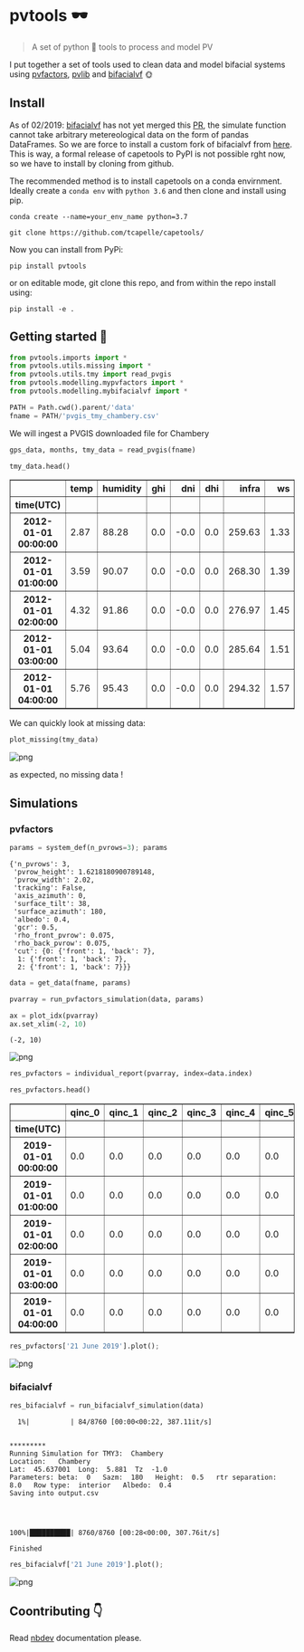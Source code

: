 # pvtools 🕶
> A set of python 🐍 tools to process and model PV


I put together a set of tools used to clean data and model bifacial systems using [pvfactors](http://github.com/SUNPOWER/pvfactors), [pvlib](https://github.com/pvlib/pvlib-python) and [bifacialvf](http://bifacialvf) 🌞

## Install

As of 02/2019: [bifacialvf](https://github.com/NREL/bifacialvf) has not yet merged this [PR](https://github.com/NREL/bifacialvf/pull/25), the simulate function cannot take arbitrary metereological data on the form of pandas DataFrames. So we are force to install a custom fork of bifacialvf from [here](https://github.com/tcapelle/bifacialvf/p). This is way, a formal release of capetools to PyPI is not possible rght now, so we have to install by cloning from github.

The recommended method is to install capetools on a conda envirnment. Ideally create a `conda env` with `python 3.6` and then clone and install using pip.

`conda create --name=your_env_name python=3.7`

`git clone https://github.com/tcapelle/capetools/`

Now you can install from PyPi:

`pip install pvtools`

or on editable mode, git clone this repo, and from within the repo install using:

`pip install -e .`

## Getting started 💪

```python
from pvtools.imports import *
from pvtools.utils.missing import *
from pvtools.utils.tmy import read_pvgis
from pvtools.modelling.mypvfactors import *
from pvtools.modelling.mybifacialvf import *
```

```python
PATH = Path.cwd().parent/'data'
fname = PATH/'pvgis_tmy_chambery.csv'
```

We will ingest a PVGIS downloaded file for Chambery

```python
gps_data, months, tmy_data = read_pvgis(fname)
```

```python
tmy_data.head()
```




<div>
<style scoped>
    .dataframe tbody tr th:only-of-type {
        vertical-align: middle;
    }

    .dataframe tbody tr th {
        vertical-align: top;
    }

    .dataframe thead th {
        text-align: right;
    }
</style>
<table border="1" class="dataframe">
  <thead>
    <tr style="text-align: right;">
      <th></th>
      <th>temp</th>
      <th>humidity</th>
      <th>ghi</th>
      <th>dni</th>
      <th>dhi</th>
      <th>infra</th>
      <th>ws</th>
      <th>wd</th>
      <th>pressure</th>
    </tr>
    <tr>
      <th>time(UTC)</th>
      <th></th>
      <th></th>
      <th></th>
      <th></th>
      <th></th>
      <th></th>
      <th></th>
      <th></th>
      <th></th>
    </tr>
  </thead>
  <tbody>
    <tr>
      <th>2012-01-01 00:00:00</th>
      <td>2.87</td>
      <td>88.28</td>
      <td>0.0</td>
      <td>-0.0</td>
      <td>0.0</td>
      <td>259.63</td>
      <td>1.33</td>
      <td>170.0</td>
      <td>99504.0</td>
    </tr>
    <tr>
      <th>2012-01-01 01:00:00</th>
      <td>3.59</td>
      <td>90.07</td>
      <td>0.0</td>
      <td>-0.0</td>
      <td>0.0</td>
      <td>268.30</td>
      <td>1.39</td>
      <td>166.0</td>
      <td>99508.0</td>
    </tr>
    <tr>
      <th>2012-01-01 02:00:00</th>
      <td>4.32</td>
      <td>91.86</td>
      <td>0.0</td>
      <td>-0.0</td>
      <td>0.0</td>
      <td>276.97</td>
      <td>1.45</td>
      <td>162.0</td>
      <td>99511.0</td>
    </tr>
    <tr>
      <th>2012-01-01 03:00:00</th>
      <td>5.04</td>
      <td>93.64</td>
      <td>0.0</td>
      <td>-0.0</td>
      <td>0.0</td>
      <td>285.64</td>
      <td>1.51</td>
      <td>167.0</td>
      <td>99517.0</td>
    </tr>
    <tr>
      <th>2012-01-01 04:00:00</th>
      <td>5.76</td>
      <td>95.43</td>
      <td>0.0</td>
      <td>-0.0</td>
      <td>0.0</td>
      <td>294.32</td>
      <td>1.57</td>
      <td>171.0</td>
      <td>99524.0</td>
    </tr>
  </tbody>
</table>
</div>



We can quickly look at missing data:

```python
plot_missing(tmy_data)
```


![png](docs/images/output_17_0.png)


as expected, no missing data !

## Simulations

### pvfactors

```python
params = system_def(n_pvrows=3); params
```




    {'n_pvrows': 3,
     'pvrow_height': 1.6218180900789148,
     'pvrow_width': 2.02,
     'tracking': False,
     'axis_azimuth': 0,
     'surface_tilt': 38,
     'surface_azimuth': 180,
     'albedo': 0.4,
     'gcr': 0.5,
     'rho_front_pvrow': 0.075,
     'rho_back_pvrow': 0.075,
     'cut': {0: {'front': 1, 'back': 7},
      1: {'front': 1, 'back': 7},
      2: {'front': 1, 'back': 7}}}



```python
data = get_data(fname, params)
```

```python
pvarray = run_pvfactors_simulation(data, params)
```

```python
ax = plot_idx(pvarray)
ax.set_xlim(-2, 10)
```




    (-2, 10)




![png](docs/images/output_24_1.png)


```python
res_pvfactors = individual_report(pvarray, index=data.index)
```

```python
res_pvfactors.head()
```




<div>
<style scoped>
    .dataframe tbody tr th:only-of-type {
        vertical-align: middle;
    }

    .dataframe tbody tr th {
        vertical-align: top;
    }

    .dataframe thead th {
        text-align: right;
    }
</style>
<table border="1" class="dataframe">
  <thead>
    <tr style="text-align: right;">
      <th></th>
      <th>qinc_0</th>
      <th>qinc_1</th>
      <th>qinc_2</th>
      <th>qinc_3</th>
      <th>qinc_4</th>
      <th>qinc_5</th>
      <th>qinc_6</th>
      <th>qinc_front</th>
      <th>qinc_back</th>
    </tr>
    <tr>
      <th>time(UTC)</th>
      <th></th>
      <th></th>
      <th></th>
      <th></th>
      <th></th>
      <th></th>
      <th></th>
      <th></th>
      <th></th>
    </tr>
  </thead>
  <tbody>
    <tr>
      <th>2019-01-01 00:00:00</th>
      <td>0.0</td>
      <td>0.0</td>
      <td>0.0</td>
      <td>0.0</td>
      <td>0.0</td>
      <td>0.0</td>
      <td>0.0</td>
      <td>0.0</td>
      <td>0.0</td>
    </tr>
    <tr>
      <th>2019-01-01 01:00:00</th>
      <td>0.0</td>
      <td>0.0</td>
      <td>0.0</td>
      <td>0.0</td>
      <td>0.0</td>
      <td>0.0</td>
      <td>0.0</td>
      <td>0.0</td>
      <td>0.0</td>
    </tr>
    <tr>
      <th>2019-01-01 02:00:00</th>
      <td>0.0</td>
      <td>0.0</td>
      <td>0.0</td>
      <td>0.0</td>
      <td>0.0</td>
      <td>0.0</td>
      <td>0.0</td>
      <td>0.0</td>
      <td>0.0</td>
    </tr>
    <tr>
      <th>2019-01-01 03:00:00</th>
      <td>0.0</td>
      <td>0.0</td>
      <td>0.0</td>
      <td>0.0</td>
      <td>0.0</td>
      <td>0.0</td>
      <td>0.0</td>
      <td>0.0</td>
      <td>0.0</td>
    </tr>
    <tr>
      <th>2019-01-01 04:00:00</th>
      <td>0.0</td>
      <td>0.0</td>
      <td>0.0</td>
      <td>0.0</td>
      <td>0.0</td>
      <td>0.0</td>
      <td>0.0</td>
      <td>0.0</td>
      <td>0.0</td>
    </tr>
  </tbody>
</table>
</div>



```python
res_pvfactors['21 June 2019'].plot();
```


![png](docs/images/output_27_0.png)


### bifacialvf

```python
res_bifacialvf = run_bifacialvf_simulation(data)
```

      1%|          | 84/8760 [00:00<00:22, 387.11it/s]

     
    ********* 
    Running Simulation for TMY3:  Chambery
    Location:   Chambery
    Lat:  45.637001  Long:  5.881  Tz  -1.0
    Parameters: beta:  0   Sazm:  180   Height:  0.5   rtr separation:  8.0   Row type:  interior   Albedo:  0.4
    Saving into output.csv
     
     


    100%|██████████| 8760/8760 [00:28<00:00, 307.76it/s]

    Finished


    


```python
res_bifacialvf['21 June 2019'].plot();
```


![png](docs/images/output_30_0.png)


## Coontributing 👇
Read [nbdev](http://github.com/fastai/nbdev) documentation please.
